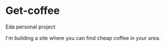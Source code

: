 
# Get-coffee
Eda personal project

I'm buliding a site where you can find cheap coffee in your area.
